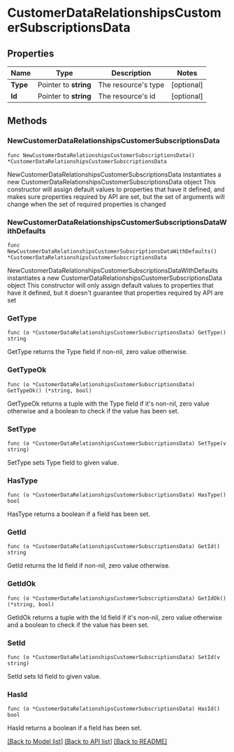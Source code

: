 # CustomerDataRelationshipsCustomerSubscriptionsData

## Properties

Name | Type | Description | Notes
------------ | ------------- | ------------- | -------------
**Type** | Pointer to **string** | The resource&#39;s type | [optional] 
**Id** | Pointer to **string** | The resource&#39;s id | [optional] 

## Methods

### NewCustomerDataRelationshipsCustomerSubscriptionsData

`func NewCustomerDataRelationshipsCustomerSubscriptionsData() *CustomerDataRelationshipsCustomerSubscriptionsData`

NewCustomerDataRelationshipsCustomerSubscriptionsData instantiates a new CustomerDataRelationshipsCustomerSubscriptionsData object
This constructor will assign default values to properties that have it defined,
and makes sure properties required by API are set, but the set of arguments
will change when the set of required properties is changed

### NewCustomerDataRelationshipsCustomerSubscriptionsDataWithDefaults

`func NewCustomerDataRelationshipsCustomerSubscriptionsDataWithDefaults() *CustomerDataRelationshipsCustomerSubscriptionsData`

NewCustomerDataRelationshipsCustomerSubscriptionsDataWithDefaults instantiates a new CustomerDataRelationshipsCustomerSubscriptionsData object
This constructor will only assign default values to properties that have it defined,
but it doesn't guarantee that properties required by API are set

### GetType

`func (o *CustomerDataRelationshipsCustomerSubscriptionsData) GetType() string`

GetType returns the Type field if non-nil, zero value otherwise.

### GetTypeOk

`func (o *CustomerDataRelationshipsCustomerSubscriptionsData) GetTypeOk() (*string, bool)`

GetTypeOk returns a tuple with the Type field if it's non-nil, zero value otherwise
and a boolean to check if the value has been set.

### SetType

`func (o *CustomerDataRelationshipsCustomerSubscriptionsData) SetType(v string)`

SetType sets Type field to given value.

### HasType

`func (o *CustomerDataRelationshipsCustomerSubscriptionsData) HasType() bool`

HasType returns a boolean if a field has been set.

### GetId

`func (o *CustomerDataRelationshipsCustomerSubscriptionsData) GetId() string`

GetId returns the Id field if non-nil, zero value otherwise.

### GetIdOk

`func (o *CustomerDataRelationshipsCustomerSubscriptionsData) GetIdOk() (*string, bool)`

GetIdOk returns a tuple with the Id field if it's non-nil, zero value otherwise
and a boolean to check if the value has been set.

### SetId

`func (o *CustomerDataRelationshipsCustomerSubscriptionsData) SetId(v string)`

SetId sets Id field to given value.

### HasId

`func (o *CustomerDataRelationshipsCustomerSubscriptionsData) HasId() bool`

HasId returns a boolean if a field has been set.


[[Back to Model list]](../README.md#documentation-for-models) [[Back to API list]](../README.md#documentation-for-api-endpoints) [[Back to README]](../README.md)


